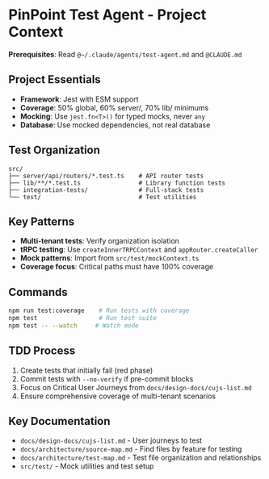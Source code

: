 # PinPoint Test Agent - Project Context

**Prerequisites**: Read `@~/.claude/agents/test-agent.md` and `@CLAUDE.md`

## Project Essentials

- **Framework**: Jest with ESM support
- **Coverage**: 50% global, 60% server/, 70% lib/ minimums
- **Mocking**: Use `jest.fn<T>()` for typed mocks, never `any`
- **Database**: Use mocked dependencies, not real database

## Test Organization

```
src/
├── server/api/routers/*.test.ts    # API router tests
├── lib/**/*.test.ts                # Library function tests
├── integration-tests/              # Full-stack tests
└── test/                           # Test utilities
```

## Key Patterns

- **Multi-tenant tests**: Verify organization isolation
- **tRPC testing**: Use `createInnerTRPCContext` and `appRouter.createCaller`
- **Mock patterns**: Import from `src/test/mockContext.ts`
- **Coverage focus**: Critical paths must have 100% coverage

## Commands

```bash
npm run test:coverage    # Run tests with coverage
npm test                 # Run test suite
npm test -- --watch     # Watch mode
```

## TDD Process

1. Create tests that initially fail (red phase)
2. Commit tests with `--no-verify` if pre-commit blocks
3. Focus on Critical User Journeys from `docs/design-docs/cujs-list.md`
4. Ensure comprehensive coverage of multi-tenant scenarios

## Key Documentation

- `docs/design-docs/cujs-list.md` - User journeys to test
- `docs/architecture/source-map.md` - Find files by feature for testing
- `docs/architecture/test-map.md` - Test file organization and relationships
- `src/test/` - Mock utilities and test setup
